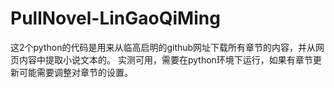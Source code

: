 # PullNovel-LinGaoQiMing
这2个python的代码是用来从临高启明的github网址下载所有章节的内容，并从网页内容中提取小说文本的。
实测可用，需要在python环境下运行，如果有章节更新可能需要调整对章节的设置。
